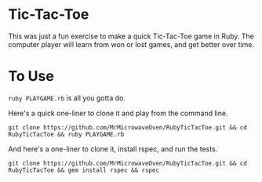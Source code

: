 # Tic-Tac-Toe

This was just a fun exercise to make a quick Tic-Tac-Toe game in Ruby.  The computer player will learn from won or lost games, and get better over time.

# To Use

`ruby PLAYGAME.rb` is all you gotta do.

Here's a quick one-liner to clone it and play from the command line.

`git clone https://github.com/MrMicrowaveOven/RubyTicTacToe.git && cd RubyTicTacToe && ruby PLAYGAME.rb`

And here's a one-liner to clone it, install rspec, and run the tests.

`git clone https://github.com/MrMicrowaveOven/RubyTicTacToe.git && cd RubyTicTacToe && gem install rspec && rspec`
